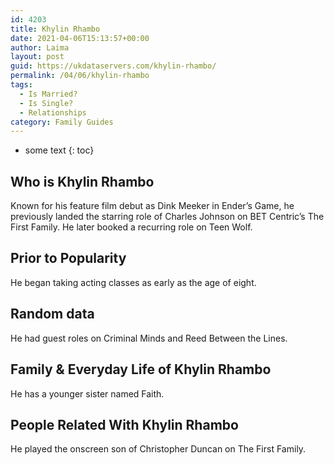 ```yaml
---
id: 4203
title: Khylin Rhambo
date: 2021-04-06T15:13:57+00:00
author: Laima
layout: post
guid: https://ukdataservers.com/khylin-rhambo/
permalink: /04/06/khylin-rhambo
tags:
  - Is Married?
  - Is Single?
  - Relationships
category: Family Guides
---
```


* some text
{: toc}


## Who is Khylin Rhambo
                  
                  
                  
Known for his feature film debut as Dink Meeker in Ender&#8217;s Game, he previously landed the starring role of Charles Johnson on BET Centric&#8217;s The First Family. He later booked a recurring role on Teen Wolf.
                  
              
            
              
            
                
                
                
## Prior to Popularity
                  
                  
                  
He began taking acting classes as early as the age of eight.
                  
              
            
              
            
                
                
                
## Random data
                  
                  
                  
He had guest roles on Criminal Minds and Reed Between the Lines.
                  
              
            
              
            
                
                
                
## Family & Everyday Life of Khylin Rhambo
                  
                  
                  
He has a younger sister named Faith.
                  
              
            
              
            
                
                
                
## People Related With Khylin Rhambo
                  
                  
                  
He played the onscreen son of Christopher Duncan on The First Family.
                  
              
            
              
            
                
              
            
              
              
            
            
              
            
          
          
          